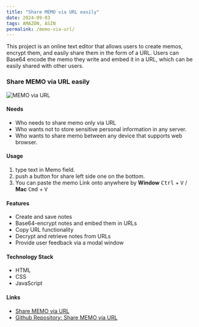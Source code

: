 ```yaml
---
title: "Share MEMO via URL easily"
date: 2024-09-03
tags: AMAZON, ASIN
permalink: /memo-via-url/
---
```


This project is an online text editor that allows users to create memos, encrypt them, and easily share them in the form of a URL. Users can Base64 encode the memo they write and embed it in a URL, which can be easily shared with other users.

### Share MEMO via URL easily

<img src="{{site.assets}}{{ page.permalink }}memoViaURL.JPG" alt="MEMO via URL">

#### Needs

- Who needs to share memo only via URL
- Who wants not to store sensitive personal information in any server.
- Who wants to share memo between any device that supports web browser.

#### Usage

1. type text in Memo field.
2. push a button for share left side one on the bottom.
3. You can paste the memo Link onto anywhere by **Window** <kbd>Ctrl</kbd> + <kbd>V</kbd> / **Mac** <kbd>Cmd</kbd> + <kbd>V</kbd>

#### Features

- Create and save notes
- Base64-encrypt notes and embed them in URLs
- Copy URL functionality
- Decrypt and retrieve notes from URLs
- Provide user feedback via a modal window

#### Technology Stack

- HTML
- CSS
- JavaScript

#### Links

- [Share MEMO via URL](https://saramjh.github.io/URLmemo)
- [Github Repository: Share MEMO via URL](https://github.com/saramjh/URLmemo)
